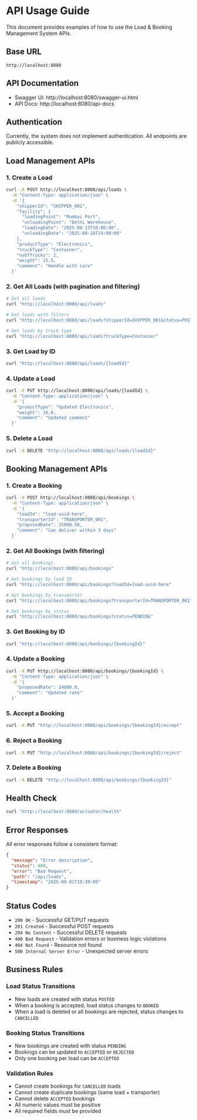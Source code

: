 # API Usage Guide

This document provides examples of how to use the Load & Booking Management System APIs.

## Base URL
```
http://localhost:8080
```

## API Documentation
- Swagger UI: http://localhost:8080/swagger-ui.html
- API Docs: http://localhost:8080/api-docs

## Authentication
Currently, the system does not implement authentication. All endpoints are publicly accessible.

## Load Management APIs

### 1. Create a Load
```bash
curl -X POST http://localhost:8080/api/loads \
  -H "Content-Type: application/json" \
  -d '{
    "shipperId": "SHIPPER_001",
    "facility": {
      "loadingPoint": "Mumbai Port",
      "unloadingPoint": "Delhi Warehouse",
      "loadingDate": "2025-08-15T10:00:00",
      "unloadingDate": "2025-08-18T14:00:00"
    },
    "productType": "Electronics",
    "truckType": "Container",
    "noOfTrucks": 2,
    "weight": 15.5,
    "comment": "Handle with care"
  }'
```

### 2. Get All Loads (with pagination and filtering)
```bash
# Get all loads
curl "http://localhost:8080/api/loads"

# Get loads with filters
curl "http://localhost:8080/api/loads?shipperId=SHIPPER_001&status=POSTED&page=0&size=10"

# Get loads by truck type
curl "http://localhost:8080/api/loads?truckType=Container"
```

### 3. Get Load by ID
```bash
curl "http://localhost:8080/api/loads/{loadId}"
```

### 4. Update a Load
```bash
curl -X PUT http://localhost:8080/api/loads/{loadId} \
  -H "Content-Type: application/json" \
  -d '{
    "productType": "Updated Electronics",
    "weight": 16.0,
    "comment": "Updated comment"
  }'
```

### 5. Delete a Load
```bash
curl -X DELETE "http://localhost:8080/api/loads/{loadId}"
```

## Booking Management APIs

### 1. Create a Booking
```bash
curl -X POST http://localhost:8080/api/bookings \
  -H "Content-Type: application/json" \
  -d '{
    "loadId": "load-uuid-here",
    "transporterId": "TRANSPORTER_001",
    "proposedRate": 25000.50,
    "comment": "Can deliver within 3 days"
  }'
```

### 2. Get All Bookings (with filtering)
```bash
# Get all bookings
curl "http://localhost:8080/api/bookings"

# Get bookings by load ID
curl "http://localhost:8080/api/bookings?loadId=load-uuid-here"

# Get bookings by transporter
curl "http://localhost:8080/api/bookings?transporterId=TRANSPORTER_001"

# Get bookings by status
curl "http://localhost:8080/api/bookings?status=PENDING"
```

### 3. Get Booking by ID
```bash
curl "http://localhost:8080/api/bookings/{bookingId}"
```

### 4. Update a Booking
```bash
curl -X PUT http://localhost:8080/api/bookings/{bookingId} \
  -H "Content-Type: application/json" \
  -d '{
    "proposedRate": 24000.0,
    "comment": "Updated rate"
  }'
```

### 5. Accept a Booking
```bash
curl -X PUT "http://localhost:8080/api/bookings/{bookingId}/accept"
```

### 6. Reject a Booking
```bash
curl -X PUT "http://localhost:8080/api/bookings/{bookingId}/reject"
```

### 7. Delete a Booking
```bash
curl -X DELETE "http://localhost:8080/api/bookings/{bookingId}"
```

## Health Check
```bash
curl "http://localhost:8080/actuator/health"
```

## Error Responses

All error responses follow a consistent format:

```json
{
  "message": "Error description",
  "status": 400,
  "error": "Bad Request",
  "path": "/api/loads",
  "timestamp": "2025-08-01T10:30:00"
}
```

## Status Codes

- `200 OK` - Successful GET/PUT requests
- `201 Created` - Successful POST requests
- `204 No Content` - Successful DELETE requests
- `400 Bad Request` - Validation errors or business logic violations
- `404 Not Found` - Resource not found
- `500 Internal Server Error` - Unexpected server errors

## Business Rules

### Load Status Transitions
- New loads are created with status `POSTED`
- When a booking is accepted, load status changes to `BOOKED`
- When a load is deleted or all bookings are rejected, status changes to `CANCELLED`

### Booking Status Transitions
- New bookings are created with status `PENDING`
- Bookings can be updated to `ACCEPTED` or `REJECTED`
- Only one booking per load can be `ACCEPTED`

### Validation Rules
- Cannot create bookings for `CANCELLED` loads
- Cannot create duplicate bookings (same load + transporter)
- Cannot delete `ACCEPTED` bookings
- All numeric values must be positive
- All required fields must be provided
